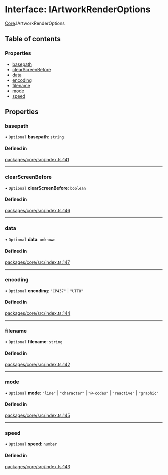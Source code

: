 # Interface: IArtworkRenderOptions

[Core](../modules/Core.md).IArtworkRenderOptions

## Table of contents

### Properties

- [basepath](Core.IArtworkRenderOptions.md#basepath)
- [clearScreenBefore](Core.IArtworkRenderOptions.md#clearscreenbefore)
- [data](Core.IArtworkRenderOptions.md#data)
- [encoding](Core.IArtworkRenderOptions.md#encoding)
- [filename](Core.IArtworkRenderOptions.md#filename)
- [mode](Core.IArtworkRenderOptions.md#mode)
- [speed](Core.IArtworkRenderOptions.md#speed)

## Properties

### basepath

• `Optional` **basepath**: `string`

#### Defined in

[packages/core/src/index.ts:141](https://github.com/iniquitybbs/iniquity/blob/29195b9/packages/core/src/index.ts#L141)

___

### clearScreenBefore

• `Optional` **clearScreenBefore**: `boolean`

#### Defined in

[packages/core/src/index.ts:146](https://github.com/iniquitybbs/iniquity/blob/29195b9/packages/core/src/index.ts#L146)

___

### data

• `Optional` **data**: `unknown`

#### Defined in

[packages/core/src/index.ts:147](https://github.com/iniquitybbs/iniquity/blob/29195b9/packages/core/src/index.ts#L147)

___

### encoding

• `Optional` **encoding**: ``"CP437"`` \| ``"UTF8"``

#### Defined in

[packages/core/src/index.ts:144](https://github.com/iniquitybbs/iniquity/blob/29195b9/packages/core/src/index.ts#L144)

___

### filename

• `Optional` **filename**: `string`

#### Defined in

[packages/core/src/index.ts:142](https://github.com/iniquitybbs/iniquity/blob/29195b9/packages/core/src/index.ts#L142)

___

### mode

• `Optional` **mode**: ``"line"`` \| ``"character"`` \| ``"@-codes"`` \| ``"reactive"`` \| ``"graphic"``

#### Defined in

[packages/core/src/index.ts:145](https://github.com/iniquitybbs/iniquity/blob/29195b9/packages/core/src/index.ts#L145)

___

### speed

• `Optional` **speed**: `number`

#### Defined in

[packages/core/src/index.ts:143](https://github.com/iniquitybbs/iniquity/blob/29195b9/packages/core/src/index.ts#L143)
